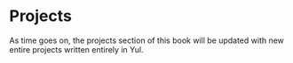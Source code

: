 # Projects

As time goes on, the projects section of this book will be updated with new entire projects written entirely in Yul.